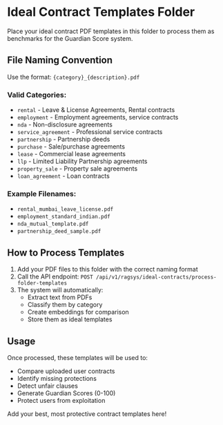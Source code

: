 # Ideal Contract Templates Folder

Place your ideal contract PDF templates in this folder to process them as benchmarks for the Guardian Score system.

## File Naming Convention

Use the format: `{category}_{description}.pdf`

### Valid Categories:
- `rental` - Leave & License Agreements, Rental contracts
- `employment` - Employment agreements, service contracts  
- `nda` - Non-disclosure agreements
- `service_agreement` - Professional service contracts
- `partnership` - Partnership deeds
- `purchase` - Sale/purchase agreements  
- `lease` - Commercial lease agreements
- `llp` - Limited Liability Partnership agreements
- `property_sale` - Property sale agreements
- `loan_agreement` - Loan contracts

### Example Filenames:
- `rental_mumbai_leave_license.pdf`
- `employment_standard_indian.pdf`
- `nda_mutual_template.pdf`
- `partnership_deed_sample.pdf`

## How to Process Templates

1. Add your PDF files to this folder with the correct naming format
2. Call the API endpoint: `POST /api/v1/ragsys/ideal-contracts/process-folder-templates`
3. The system will automatically:
   - Extract text from PDFs
   - Classify them by category
   - Create embeddings for comparison
   - Store them as ideal templates

## Usage

Once processed, these templates will be used to:
- Compare uploaded user contracts
- Identify missing protections
- Detect unfair clauses
- Generate Guardian Scores (0-100)
- Protect users from exploitation

Add your best, most protective contract templates here!
